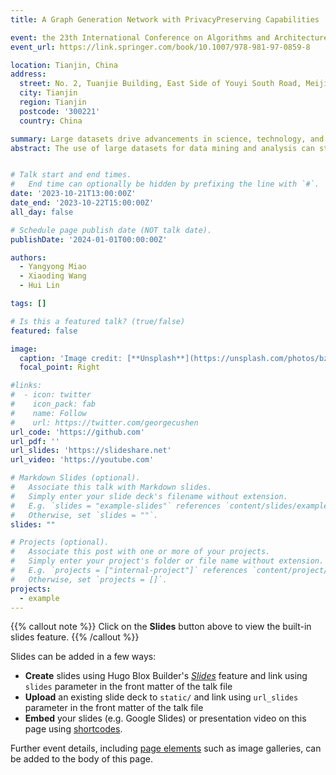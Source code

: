 ```yaml
---
title: A Graph Generation Network with PrivacyPreserving Capabilities

event: the 23th International Conference on Algorithms and Architectures for Parallel Processing(ICA3PP 2023)
event_url: https://link.springer.com/book/10.1007/978-981-97-0859-8

location: Tianjin, China
address:
  street: No. 2, Tuanjie Building, East Side of Youyi South Road, Meijiang Sub-district
  city: Tianjin
  region: Tianjin
  postcode: '300221'
  country: China

summary: Large datasets drive advancements in science, technology, and economic growth, with graph-structured data playing a pivotal role in mining and analysis. However, graph data often contains sensitive personal information, exposing it to privacy risks. To address this, the RDP-GGAN framework is proposed, integrating Rényi differential privacy (RDP) with generative adversarial networks (GANs). This framework enforces strict privacy constraints on deep graph generative models, focusing on preserving edge privacy to safeguard relational data connections. By injecting controlled noise into gradients of link-reconstruction models, RDP-GGAN enhances edge differential privacy, offering robust protection for sensitive graph-structured information.
abstract: The use of large datasets for data mining and analysis can stimulate progress in science and technology while also propelling economic growth. Graph-structured data is a crucial component of both data mining and analysis. However, this type of data often contains sensitive personal information, making it vulnerable to potential attacks and widespread privacy breaches. Graph data encodes sensitive information, including personal attributes (nodes) and complex interaction relationships (edges). Rényi differential privacy provides a stricter definition of privacy protection. This paper introduces the RDP-GGAN framework, which integrates Rényi differential privacy technology with generative adversarial networks to offer improved privacy protection capabilities. The framework utilizes Rényi differential privacy to establish and enforce strict privacy constraints for deep graph generative models, with a particular emphasis on preserving edge privacy in graph data to ensure connection privacy in relational data. To enhance edge differential privacy, appropriate noise is injected into the gradient of link-reconstruction-based graph generative models.


# Talk start and end times.
#   End time can optionally be hidden by prefixing the line with `#`.
date: '2023-10-21T13:00:00Z'
date_end: '2023-10-22T15:00:00Z'
all_day: false

# Schedule page publish date (NOT talk date).
publishDate: '2024-01-01T00:00:00Z'

authors:
  - Yangyong Miao
  - Xiaoding Wang
  - Hui Lin

tags: []

# Is this a featured talk? (true/false)
featured: false

image:
  caption: 'Image credit: [**Unsplash**](https://unsplash.com/photos/bzdhc5b3Bxs)'
  focal_point: Right

#links:
#  - icon: twitter
#    icon_pack: fab
#    name: Follow
#    url: https://twitter.com/georgecushen
url_code: 'https://github.com'
url_pdf: ''
url_slides: 'https://slideshare.net'
url_video: 'https://youtube.com'

# Markdown Slides (optional).
#   Associate this talk with Markdown slides.
#   Simply enter your slide deck's filename without extension.
#   E.g. `slides = "example-slides"` references `content/slides/example-slides.md`.
#   Otherwise, set `slides = ""`.
slides: ""

# Projects (optional).
#   Associate this post with one or more of your projects.
#   Simply enter your project's folder or file name without extension.
#   E.g. `projects = ["internal-project"]` references `content/project/deep-learning/index.md`.
#   Otherwise, set `projects = []`.
projects:
  - example
---
```


{{% callout note %}}
Click on the **Slides** button above to view the built-in slides feature.
{{% /callout %}}

Slides can be added in a few ways:

- **Create** slides using Hugo Blox Builder's [_Slides_](https://docs.hugoblox.com/reference/content-types/) feature and link using `slides` parameter in the front matter of the talk file
- **Upload** an existing slide deck to `static/` and link using `url_slides` parameter in the front matter of the talk file
- **Embed** your slides (e.g. Google Slides) or presentation video on this page using [shortcodes](https://docs.hugoblox.com/reference/markdown/).

Further event details, including [page elements](https://docs.hugoblox.com/reference/markdown/) such as image galleries, can be added to the body of this page.

